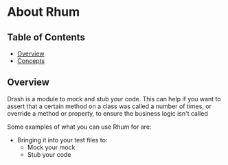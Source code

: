 # About Rhum

## Table of Contents

- [Overview](#overview)
- [Concepts](#concepts)

## Overview

Drash is a module to mock and stub your code. This can help if you want to assert that a certain method on a class
was called a number of times, or override a method or property, to ensure the business logic isn't called

Some examples of what you can use Rhum for are:

- Bringing it into your test files to:
  - Mock your mock
  - Stub your code